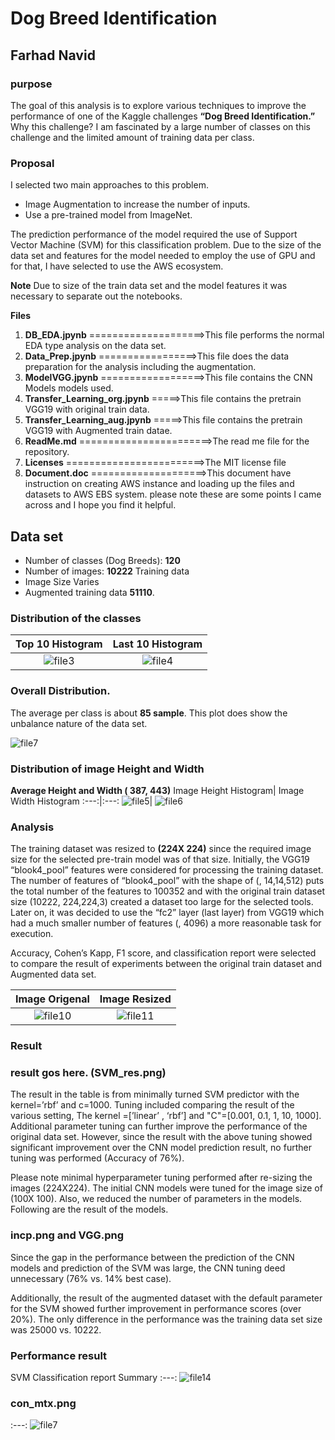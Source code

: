 # Dog Breed Identification
## Farhad Navid 

### purpose

The goal of this analysis is to explore various techniques to improve the performance of one of the Kaggle challenges **“Dog Breed Identification.”**  Why this challenge? I am fascinated by a large number of classes on this challenge and the limited amount of training data per class.
### Proposal

I selected two main approaches to this problem.  
 * Image Augmentation to increase the number of inputs.  
 * Use a pre-trained model from ImageNet. 
 
The prediction performance of the model required the use of Support Vector Machine (SVM) for this classification problem.  Due to the size of the data set and features for the model needed to employ the use of GPU and for that, I have selected to use the AWS ecosystem. 

**Note** 
Due to size of the train data set and the model features it was necessary to separate out the notebooks. 

**Files**
 1. **DB_EDA.jpynb** ====================>This file performs the normal EDA type analysis on the data set.
 2. **Data_Prep.jpynb** =================>This file does the data preparation for the analysis including the augmentation. 
 3. **ModelVGG.jpynb** ==================>This file contains the CNN Models models used.
 4. **Transfer_Learning_org.jpynb** =====>This file contains the pretrain VGG19 with original train data.
 5. **Transfer_Learning_aug.jpynb** =====>This file contains the pretrain VGG19 with Augmented train datae.
 6. **ReadMe.md** =======================>The read me file for the repository. 
 7. **Licenses** ========================>The MIT license file
 8. **Document.doc** ====================>This document have instruction on creating AWS instance and loading up the files and datasets to AWS EBS system. please note these are some points I came across and I hope you find it helpful.
   
## Data set
* Number of classes (Dog Breeds): **120**
* Number of images: **10222** Training data 
* Image Size Varies 
* Augmented training data **51110**. 

### Distribution of the classes

**Top 10 Histogram**|**Last 10 Histogram**
:---:|:---:
![file3](https://github.com/Farhad-n/Clasification/blob/master/image/Top10_Bar.png)| ![file4](https://github.com/Farhad-n/Clasification/blob/master/image/Tail10_bar.png)

### Overall Distribution. 

The average per class is about **85 sample**.  This plot does show the unbalance nature of the data set.  

![file7](https://github.com/Farhad-n/Clasification/blob/master/image/histigram.png)

### Distribution of image Height and Width
**Average Height and Width ( 387, 443)**
Image Height Histogram| Image Width Histogram
:---:|:---:
![file5](https://github.com/Farhad-n/Clasification/blob/master/image/hist_height.png)| ![file6](https://github.com/Farhad-n/Clasification/blob/master/image/hist_width.png)

### Analysis

The training dataset was resized to **(224X 224)** since the required image size for the selected pre-train model was of that size. Initially, the VGG19 “blook4_pool” features were considered for processing the training dataset. The number of features of “blook4_pool” with the shape of (, 14,14,512) puts the total number of the features to 100352 and with the original train dataset size (10222, 224,224,3) created a dataset too large for the selected tools.  Later on, it was decided to use the “fc2” layer (last layer) from VGG19 which had a much smaller number of features (, 4096) a more reasonable task for execution.

Accuracy, Cohen’s Kapp, F1 score, and classification report were selected to compare the result of experiments between the original train dataset and Augmented data set. 

Image Origenal| Image Resized
:---:|:---:
![file10](https://github.com/Farhad-n/Clasification/blob/master/image/Img_org.png)| ![file11](https://github.com/Farhad-n/Clasification/blob/master/image/img_rescale.png)

### Result
### result gos here. (SVM_res.png)

The result in the table is from minimally turned SVM predictor with the kernel=’rbf’ and c=1000.  Tuning included comparing the result of the various setting, The kernel =[’linear’ , ‘rbf’]  and "C"=[0.001, 0.1, 1, 10, 1000]. Additional parameter tuning can further improve the performance of the original data set.  However, since the result with the above tuning showed significant improvement over the CNN model prediction result, no further tuning was performed (Accuracy of 76%).

Please note minimal hyperparameter tuning performed after re-sizing the images (224X224). The initial CNN models were tuned for the image size of (100X 100). Also, we reduced the number of parameters in the models. Following are the result of the models.  
### incp.png and VGG.png
Since the gap in the performance between the prediction of the CNN models and prediction of the SVM was large, the CNN tuning deed unnecessary  (76% vs. 14% best case).  

Additionally, the result of the augmented dataset with the default parameter for the SVM showed further improvement in performance scores (over 20%). The only difference in the performance was the training data set size was 25000 vs. 10222.

### Performance result 

SVM Classification report Summary
:---:
![file14](https://github.com/Farhad-n/Clasification/blob/master/image/10K_Class_report.png)
### con_mtx.png
:---:
![file7](https://github.com/Farhad-n/Clasification/blob/master/image/histigram.png)
